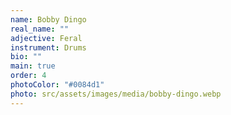 ```yaml
---
name: Bobby Dingo
real_name: ""
adjective: Feral
instrument: Drums
bio: ""
main: true
order: 4
photoColor: "#0084d1"
photo: src/assets/images/media/bobby-dingo.webp
---
```

